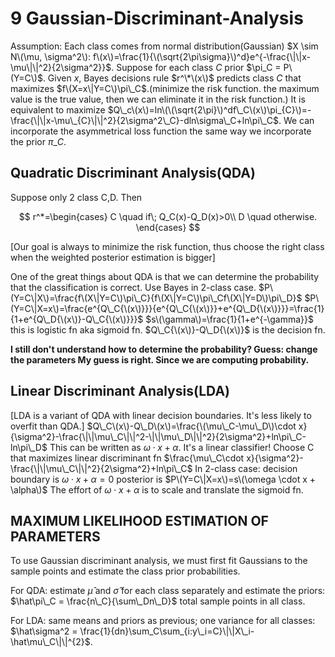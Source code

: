 # 9 Gaussian-Discriminant-Analysis

Assumption: Each class comes from normal distribution\(Gaussian\) $X \sim N\(\mu, \sigma^2\): f\(x\)=\frac{1}{\(\sqrt{2\pi\sigma}\)^d}e^{-\frac{\|\|x-\mu\|\|^2}{2\sigma^2}}$. Suppose for each class $C$ prior $\pi_C = P\(Y=C\)$. Given $x$, Bayes decisions rule $r^\*\(x\)$ predicts class $C$ that maximizes $f\(X=x\|Y=C\)\pi\_C$.\(minimize the risk function. the maximum value is the true value, then we can eliminate it in the risk function.\) It is equivalent to maximize $Q\_c\(x\)=ln\(\(\sqrt{2\pi}\)^df\_C\(x\)\pi_{C}\)=-\frac{\|\|x-\mu\_{C}\|\|^2}{2\sigma^2\_C}-dln\sigma\_C+ln\pi\_C$. We can incorporate the asymmetrical loss function the same way we incorporate the prior $\pi\_C$.

## Quadratic Discriminant Analysis\(QDA\)

Suppose only 2 class C,D. Then

$$
r^*=\begin{cases}
    C \quad if\; Q_C(x)-Q_D(x)>0\\
    D \quad otherwise.
\end{cases}
$$

\[Our goal is always to minimize the risk function, thus choose the right class when the weighted posterior estimation is bigger\]

One of the great things about QDA is that we can determine the probability that the classification is correct. Use Bayes in 2-class case. $P\(Y=C\|X\)=\frac{f\(X\|Y=C\)\pi\_C}{f\(X\|Y=C\)\pi\_Cf\(X\|Y=D\)\pi\_D}$ $P\(Y=C\|X=x\)=\frac{e^{Q\_C{\(x\)}}}{e^{Q\_C{\(x\)}}+e^{Q\_D{\(x\)}}}=\frac{1}{1+e^{Q\_D{\(x\)}-Q\_C{\(x\)}}}$ $s\(\gamma\)=\frac{1}{1+e^{-\gamma}}$ this is logistic fn aka sigmoid fn. $Q\_C{\(x\)}-Q\_D{\(x\)}$ is the decision fn.

**I still don't understand how to determine the probability? Guess: change the parameters My guess is right. Since we are computing probability.**

## Linear Discriminant Analysis\(LDA\)

\[LDA is a variant of QDA with linear decision boundaries. It's less likely to overfit than QDA.\] $Q\_C\(x\)-Q\_D\(x\)=\frac{\(\mu\_C-\mu\_D\)\cdot x}{\sigma^2}-\frac{\|\|\mu\_C\|\|^2-\|\|\mu\_D\|\|^2}{2\sigma^2}+ln\pi\_C-ln\pi\_D$ This can be written as $\omega\cdot x+\alpha$. It's a linear classifier! Choose C that maximizes linear discriminant fn $\frac{\mu\_C\cdot x}{\sigma^2}-\frac{\|\|\mu\_C\|\|^2}{2\sigma^2}+ln\pi\_C$ In 2-class case: decision boundary is $\omega \cdot x + \alpha=0$ posterior is $P\(Y=C\|X=x\)=s\(\omega \cdot x + \alpha\)$ The effort of $\omega \cdot x + \alpha$ is to scale and translate the sigmoid fn.

## MAXIMUM LIKELIHOOD ESTIMATION OF PARAMETERS

To use Gaussian discriminant analysis, we must first fit Gaussians to the sample points and estimate the class prior probabilities.

For QDA: estimate $\hat\mu$ and $\hat\sigma$ for each class separately and estimate the priors: $\hat\pi\_C = \frac{n\_C}{\sum\_Dn\_D}$ total sample points in all class.

For LDA: same means and priors as previous; one variance for all classes: $\hat\sigma^2 = \frac{1}{dn}\sum_C\sum_{i:y\_i=C}\|\|X\_i-\hat\mu\_C\|\|^{2}$.

